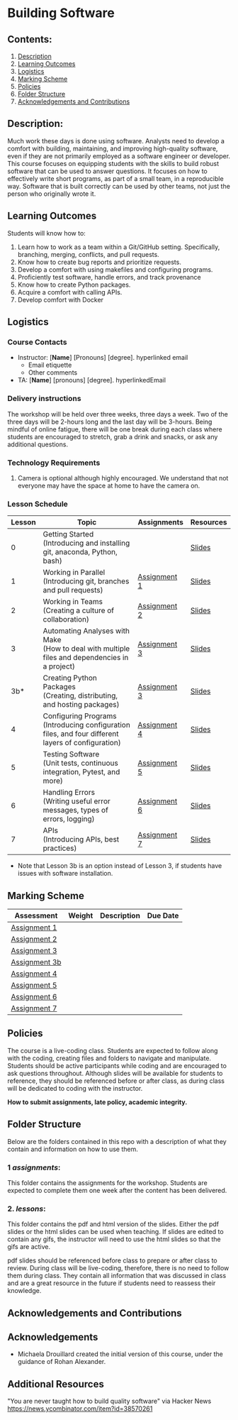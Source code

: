 # Building Software

## Contents:
1. [Description](https://github.com/UofT-DSI/building_software?tab=readme-ov-file#description)
2. [Learning Outcomes](https://github.com/UofT-DSI/building_software?tab=readme-ov-file#learning-outcomes)
3. [Logistics](https://github.com/UofT-DSI/building_software?tab=readme-ov-file#logistics)
4. [Marking Scheme](https://github.com/UofT-DSI/building_software?tab=readme-ov-file#marking-scheme)
5. [Policies](https://github.com/UofT-DSI/building_software?tab=readme-ov-file#policies)
6. [Folder Structure](https://github.com/UofT-DSI/building_software?tab=readme-ov-file#folder-structure)
7. [Acknowledgements and Contributions](https://github.com/UofT-DSI/building_software?tab=readme-ov-file#acknowledgements-and-contributions)

## Description:
Much work these days is done using software. Analysts need to develop a comfort with building, maintaining, and improving high-quality software, even if they are not primarily employed as a software engineer or developer. This course focuses on equipping students with the skills to build robust software that can be used to answer questions. It focuses on how to effectively write short programs, as part of a small team, in a reproducible way. Software that is built correctly can be used by other teams, not just the person who originally wrote it.

## Learning Outcomes
Students will know how to:
1. Learn how to work as a team within a Git/GitHub setting. Specifically, branching, merging, conflicts, and pull requests.
2. Know how to create bug reports and prioritize requests.
3. Develop a comfort with using makefiles and configuring programs.
4. Proficiently test software, handle errors, and track provenance
5. Know how to create Python packages.
6. Acquire a comfort with calling APIs. 
7. Develop comfort with Docker


## Logistics

### Course Contacts
* Instructor: [**Name**] [Pronouns] [degree]. hyperlinked email
  * Email etiquette
  * Other comments 
* TA: [**Name**] [pronouns] [degree]. hyperlinkedEmail

### Delivery instructions
The workshop will be held over three weeks, three days a week. Two of the three days will be 2-hours long and the last day will be 3-hours. Being mindful of online fatigue, there will be one break during each class where students are encouraged to stretch, grab a drink and snacks, or ask any additional questions.

### Technology Requirements
1. Camera is optional although highly encouraged. We understand that not everyone may have the space at home to have the camera on.


### Lesson Schedule
| Lesson | Topic                                                                                        | Assignments      | Resources  |
|--------|----------------------------------------------------------------------------------------------|------------------|------------|
| 0      | Getting Started<br>(Introducing and installing git, anaconda, Python, bash)          |       |[Slides](https://github.com/UofT-DSI/04-building_research_software/tree/main/lessons/lesson0)       |
| 1      | Working in Parallel <br>(Introducing git, branches and pull requests)       | [Assignment 1](https://github.com/UofT-DSI/04-building_research_software/blob/main/assignments/Lesson1_Assignment.md) | [Slides](https://github.com/UofT-DSI/04-building_research_software/tree/main/lessons/lesson1) |
| 2      | Working in Teams<br>(Creating a culture of collaboration)                                            | [Assignment 2](https://github.com/UofT-DSI/04-building_research_software/blob/main/assignments/Lesson2_Assignment.md) | [Slides](https://github.com/UofT-DSI/04-building_research_software/tree/main/lessons/lesson2) |
| 3      | Automating Analyses with Make<br>(How to deal with multiple files and dependencies in a project)                 | [Assignment 3](https://github.com/UofT-DSI/04-building_research_software/blob/main/assignments/Lesson3_Assignment.md) | [Slides](https://github.com/UofT-DSI/04-building_research_software/tree/main/lessons/lesson3) |
| 3b*      | Creating Python Packages<br>(Creating, distributing, and hosting packages)                 | [Assignment 3](https://github.com/UofT-DSI/04-building_research_software/blob/main/assignments/Lesson3b_Assignment.md) | [Slides](https://github.com/UofT-DSI/04-building_research_software/tree/main/lessons/lesson3b)
| 4      | Configuring Programs<br>(Introducing configuration files, and four different layers of configuration) | [Assignment 4](https://github.com/UofT-DSI/04-building_research_software/blob/main/assignments/Lesson4_Assignment.md) | [Slides](https://github.com/UofT-DSI/04-building_research_software/tree/main/lessons/lesson4) |
| 5      | Testing Software<br>(Unit tests, continuous integration, Pytest, and more)                            | [Assignment 5](https://github.com/UofT-DSI/04-building_research_software/blob/main/assignments/Lesson5_Assignment.md) | [Slides](https://github.com/UofT-DSI/04-building_research_software/tree/main/lessons/lesson5) |
| 6      | Handling Errors<br>(Writing useful error messages, types of errors, logging)                   | [Assignment 6](https://github.com/UofT-DSI/04-building_research_software/blob/main/assignments/Lesson6_Assignment.md) | [Slides](https://github.com/UofT-DSI/04-building_research_software/tree/main/lessons/lesson6) |
| 7      | APIs<br>(Introducing APIs, best practices) | [Assignment 7]() | [Slides](https://github.com/UofT-DSI/04-building_research_software/tree/main/lessons/lesson7) |


* Note that Lesson 3b is an option instead of Lesson 3, if students have issues with software installation.

## Marking Scheme
| Assessment       | Weight | Description | Due Date |
|------------------|--------|-------------|----------|
| [Assignment 1]() |        |             |          |
| [Assignment 2]() |        |             |          |
| [Assignment 3]() |        |             |          |
| [Assignment 3b]() |        |             |          |
| [Assignment 4]() |        |             |          |
| [Assignment 5]() |        |             |          |
| [Assignment 6]() |        |             |          |
| [Assignment 7]() |        |             |          |

## Policies
The course is a live-coding class. Students are expected to follow along with the coding, creating files and folders to navigate and manipulate. Students should be active participants while coding and are encouraged to ask questions throughout. Although slides will be available for students to reference, they should be referenced before or after class, as during class will be dedicated to coding with the instructor.

**How to submit assignments, late policy, academic integrity.**

## Folder Structure
Below are the folders contained in this repo with a description of what they contain and information on how to use them.

### 1 *assignments*:
This folder contains the assignments for the workshop. Students are expected to complete them one week after the content has been delivered.

### 2. *lessons*:
This folder contains the pdf and html version of the slides. Either the pdf slides or the html slides can be used when teaching. If slides are edited to contain any gifs, the instructor will need to use the html slides so that the gifs are active.

pdf slides should be referenced before class to prepare or after class to review. During class will be live-coding, therefore, there is no need to follow them during class. They contain all information that was discussed in class and are a great resource in the future if students need to reassess their knowledge.



## Acknowledgements and Contributions
## Acknowledgements
* Michaela Drouillard created the initial version of this course, under the guidance of Rohan Alexander.

## Additional Resources

"You are never taught how to build quality software" via Hacker News https://news.ycombinator.com/item?id=38570261 

